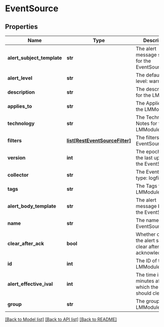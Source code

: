 # EventSource

## Properties
Name | Type | Description | Notes
------------ | ------------- | ------------- | -------------
**alert_subject_template** | **str** | The alert message subject for the EventSource | [optional] 
**alert_level** | **str** | The default alert level: warn | error |critical | [optional] 
**description** | **str** | The description for the LMModule | [optional] 
**applies_to** | **str** | The Applies To for the LMModule | [optional] 
**technology** | **str** | The Technical Notes for the LMModule | [optional] 
**filters** | [**list[RestEventSourceFilter]**](RestEventSourceFilter.md) | The filters for the EventSource | [optional] 
**version** | **int** | The epoch time of the last update to the EventSource | [optional] 
**collector** | **str** | The EventSource type: logfile | snmptrap | syslog | wineventlog | scriptevent | [optional] 
**tags** | **str** | The Tags for the LMModule | [optional] 
**alert_body_template** | **str** | The alert message body for the EventSource | [optional] 
**name** | **str** | The name of the EventSource | 
**clear_after_ack** | **bool** | Whether or not the alert should clear after acknowledgement | [optional] 
**id** | **int** | The ID of the LMModule | 
**alert_effective_ival** | **int** | The time in minutes after which the alert should clear | 
**group** | **str** | The group the LMModule is in | [optional] 

[[Back to Model list]](../README.md#documentation-for-models) [[Back to API list]](../README.md#documentation-for-api-endpoints) [[Back to README]](../README.md)


